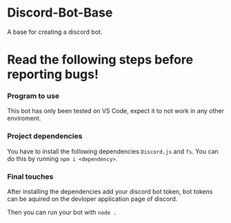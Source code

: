 # Discord-Bot-Base
 A base for creating a discord bot.
 
# Read the following steps before reporting bugs!
### Program to use
This bot has only been tested on VS Code, expect it to not work in any other enviroment.

### Project dependencies
You have to install the following dependencies `Discord.js` and `fs`. You can do this by running `npm i <dependency>`.

### Final touches
After installing the dependencies add your discord bot token, bot tokens can be aquired on the devloper application page of discord.

Then you can run your bot with `node .`
